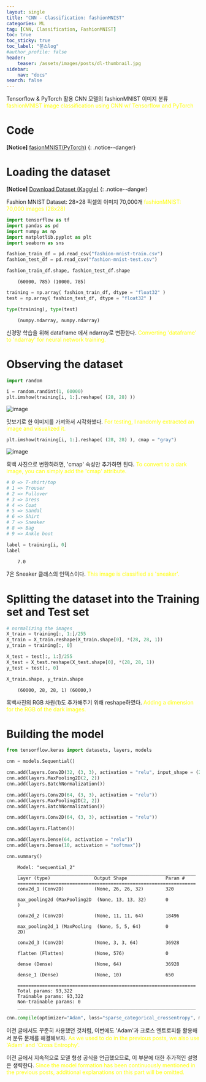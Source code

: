```yaml
---
layout: single
title: "CNN - Classification: fashionMNIST"
categories: ML
tag: [CNN, Classification, FashionMNIST]
toc: true
toc_sticky: true
toc_label: "쭌스log"
#author_profile: false
header:
    teaser: /assets/images/posts/dl-thumbnail.jpg
sidebar:
    nav: "docs"
search: false
---
```


Tensorflow & PyTorch 활용 CNN 모델의 fashionMNIST 이미지 분류 <span style="color: yellow"> fashionMNIST image classification using CNN w/ Tensorflow and PyTorch </span>

# Code
**[Notice]** [fasionMNIST(PyTorch)](https://github.com/hchoi256/cs540-AI/tree/main/introduction-to-pytorch)
{: .notice--danger}

# Loading the dataset

**[Notice]** [Download Dataset (Kaggle)](https://www.kaggle.com/datasets/zalando-research/fashionmnist)
{: .notice--danger}

Fashion MNIST Dataset: 28×28 픽셀의 이미지 70,000개 <span style="color: yellow"> fashionMNIST: 70,000 images (28x28) </span>

```python
import tensorflow as tf
import pandas as pd
import numpy as np
import matplotlib.pyplot as plt
import seaborn as sns

fashion_train_df = pd.read_csv("fashion-mnist-train.csv")
fashion_test_df = pd.read_csv("fashion-mnist-test.csv")

fashion_train_df.shape, fashion_test_df.shape
```


        (60000, 785) (10000, 785)



```python
training = np.array( fashion_train_df, dtype = "float32" )
test = np.array( fashion_test_df, dtype = "float32" )

type(training), type(test)
```

        (numpy.ndarray, numpy.ndarray)


신경망 학습을 위해 dataframe 에서 ndarray로 변환한다. <span style="color: yellow"> Converting 'dataframe' to 'ndarray' for neural network training. </span>



# Observing the dataset

```python
import random

i = random.randint(1, 60000)
plt.imshow(training[i, 1:].reshape( (28, 28) ))
```

![image](https://user-images.githubusercontent.com/39285147/182385271-f1ff8063-f94e-4429-a4b4-297a03614bc3.png)



맛보기로 한 이미지를 가져와서 시각화했다. <span style="color: yellow"> For testing, I randomly extracted an image and visualized it. </span>


```python
plt.imshow(training[i, 1:].reshape( (28, 28) ), cmap = "gray")
```

![image](https://user-images.githubusercontent.com/39285147/182385314-997733f2-2858-4d25-a767-37387a3d2033.png)

흑백 사진으로 변환하려면, 'cmap' 속성만 추가하면 된다. <span style="color: yellow"> To convert to a dark image, you can simply add the 'cmap' attribute. </span>


```python
# 0 => T-shirt/top
# 1 => Trouser
# 2 => Pullover
# 3 => Dress
# 4 => Coat
# 5 => Sandal
# 6 => Shirt
# 7 => Sneaker
# 8 => Bag
# 9 => Ankle boot

label = training[i, 0]
label
```

        7.0


7은 Sneaker 클래스의 인덱스이다. <span style="color: yellow"> This image is classified as 'sneaker'.</span>


# Splitting the dataset into the Training set and Test set

```python
# normalizing the images
X_train = training[:, 1:]/255
X_train = X_train.reshape(X_train.shape[0], *(28, 28, 1))
y_train = training[:, 0] 

X_test = test[:, 1:]/255
X_test = X_test.reshape(X_test.shape[0], *(28, 28, 1))
y_test = test[:, 0]

X_train.shape, y_train.shape
```

        (60000, 28, 28, 1) (60000,)


흑백사진의 RGB 차원(1)도 추가해주기 위해 reshape하였다. <span style="color: yellow"> Adding a dimension for the RGB of the dark images. </span>

# Building the model

```python
from tensorflow.keras import datasets, layers, models

cnn = models.Sequential()

cnn.add(layers.Conv2D(32, (3, 3), activation = "relu", input_shape = (28, 28, 1)))
cnn.add(layers.MaxPooling2D(2, 2))
cnn.add(layers.BatchNormalization())

cnn.add(layers.Conv2D(64, (3, 3), activation = "relu"))
cnn.add(layers.MaxPooling2D(2, 2))
cnn.add(layers.BatchNormalization())

cnn.add(layers.Conv2D(64, (3, 3), activation = "relu"))

cnn.add(layers.Flatten())

cnn.add(layers.Dense(64, activation = "relu"))
cnn.add(layers.Dense(10, activation = "softmax"))

cnn.summary()
```


        Model: "sequential_2"
        _________________________________________________________________
        Layer (type)                Output Shape              Param #   
        =================================================================
        conv2d_1 (Conv2D)           (None, 26, 26, 32)        320       
                                                                        
        max_pooling2d (MaxPooling2D  (None, 13, 13, 32)       0         
        )                                                               
                                                                        
        conv2d_2 (Conv2D)           (None, 11, 11, 64)        18496     
                                                                        
        max_pooling2d_1 (MaxPooling  (None, 5, 5, 64)         0         
        2D)                                                             
                                                                        
        conv2d_3 (Conv2D)           (None, 3, 3, 64)          36928     
                                                                        
        flatten (Flatten)           (None, 576)               0         
                                                                        
        dense (Dense)               (None, 64)                36928     
                                                                        
        dense_1 (Dense)             (None, 10)                650       
                                                                        
        =================================================================
        Total params: 93,322
        Trainable params: 93,322
        Non-trainable params: 0
        _________________________________________________________________


```python
cnn.compile(optimizer="Adam", loss="sparse_categorical_crossentropy", metrics = ["accuracy"])
```

이전 글에서도 꾸준히 사용했던 것처럼, 이번에도 'Adam'과 크로스 엔트로피를 활용해서 분류 문제를 해결해보자.<span style="color: yellow"> As we used to do in the previous posts, we also use 'Adam' and 'Cross Entrophy'. </span>

이전 글에서 지속적으로 모델 형성 공식을 언급했으므로, 이 부분에 대한 추가적인 설명은 생략한다. <span style="color: yellow"> Since the model formation has been continuously mentioned in the previous posts, additional explanations on this part will be omitted. </span>